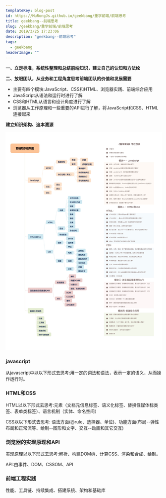 ```yaml
---
templateKey: blog-post
id: https://MuRongJs.github.io/geekbang/重学前端/前端思考
title: geekbang--前端思考
slug: /geekbang/重学前端/前端思考
date: 2019/3/25 17:23:06 
description: "geekbang--前端思考"
tags:
  - geekbang
headerImage: ""
---
```

**一、立足标准，系统性整理和总结前端知识，建立自己的认知和方法纶**

**二、放眼团队，从业务和工程角度思考前端团队的价值和发展需要**

* 主要有四个模块:JavaScript、CSS和HTML、浏览器实践、前端综合应用
* JavaScript从语法和运行时进行了解
* CSS和HTML从语言和设计角度进行了解
* 浏览器从工作原理和一些重要的API进行了解，将JavaScript和CSS、HTML连接起来

**建立知识架构、追本溯源**

![](https://raw.githubusercontent.com/MuRongJs/learningNotes/master/images/geekWebFramework.jpg)

### javascript
从javascript中以以下形式去思考:用一定的词法和语法，表示一定的语义，从而操作运行时。

### HTML和CSS
HTML以以下形式去思考:元素（文档元信息标签、语义化标签、替换性媒体标类签、表单类标签）、语言机制（实体、命名空间）

CSS以以下形式去思考: 语法方面(@rule、选择器、单位)、功能方面(布局--弹性布局和正常流等、绘制--图形和文字、交互--动画和其它交互)
### 浏览器的实现原理和API
实现原理以以下形式去思考:解析、构建DOM树、计算CSS、渲染和合成、绘制。

API:由事件、DOM、CSSOM、API

### 前端工程实践
性能、工具链、持续集成、搭建系统、架构和基础库